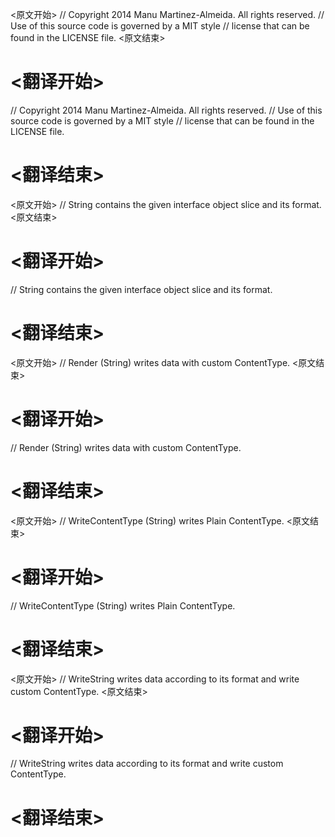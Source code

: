 
<原文开始>
// Copyright 2014 Manu Martinez-Almeida. All rights reserved.
// Use of this source code is governed by a MIT style
// license that can be found in the LICENSE file.
<原文结束>

# <翻译开始>
// Copyright 2014 Manu Martinez-Almeida. All rights reserved.
// Use of this source code is governed by a MIT style
// license that can be found in the LICENSE file.
# <翻译结束>


<原文开始>
// String contains the given interface object slice and its format.
<原文结束>

# <翻译开始>
// String contains the given interface object slice and its format.
# <翻译结束>


<原文开始>
// Render (String) writes data with custom ContentType.
<原文结束>

# <翻译开始>
// Render (String) writes data with custom ContentType.
# <翻译结束>


<原文开始>
// WriteContentType (String) writes Plain ContentType.
<原文结束>

# <翻译开始>
// WriteContentType (String) writes Plain ContentType.
# <翻译结束>


<原文开始>
// WriteString writes data according to its format and write custom ContentType.
<原文结束>

# <翻译开始>
// WriteString writes data according to its format and write custom ContentType.
# <翻译结束>

